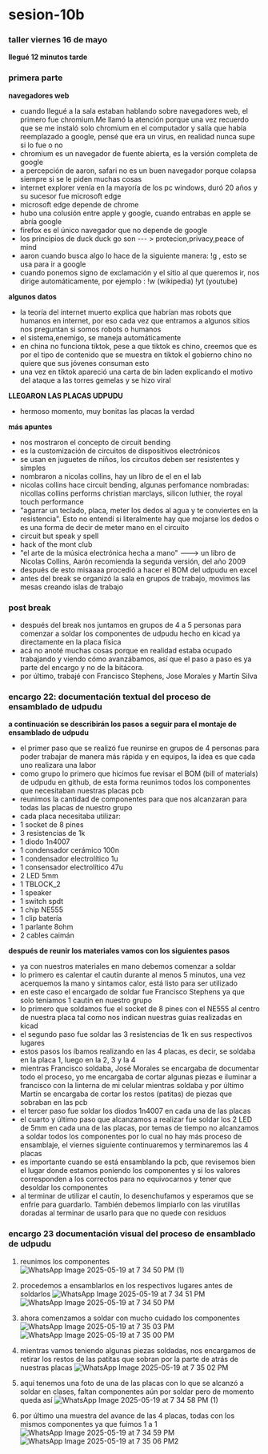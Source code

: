 # sesion-10b
### taller viernes 16 de mayo

**llegué 12 minutos tarde**

### primera parte

**navegadores web**

- cuando llegué a la sala estaban hablando sobre navegadores web, el primero fue chromium.Me llamó la atención porque una vez recuerdo que se me instaló solo chromium en el computador y salía que había reemplazado a google, pensé que era un virus, en realidad nunca supe si lo fue o no
- chromium es un navegador de fuente abierta, es la versión completa de google
- a percepción de aaron, safari no es un buen navegador porque colapsa siempre si se le piden muchas cosas
- internet explorer venía en la mayoría de los pc windows, duró 20 años y su sucesor fue microsoft edge
- microsoft edge depende de chrome
- hubo una colusión entre apple y google, cuando entrabas en apple se abría google
- firefox es el único navegador que no depende de google
- los principios de duck duck go son --- > protecion,privacy,peace of mind
- aaron cuando busca algo lo hace de la siguiente manera: !g , esto se usa para ir a google
- cuando ponemos signo de exclamación y el sitio al que queremos ir, nos dirige automáticamente, por ejemplo : !w (wikipedia) !yt (youtube)

**algunos datos**
- la teoría del internet muerto explica que habrían mas robots que humanos en internet, por eso cada vez que entramos a algunos sitios nos preguntan si somos robots o humanos
- el sistema,enemigo, se maneja automáticamente
- en china no funciona tiktok, pese a que tiktok es chino, creemos que es por el tipo de contenido que se muestra en tiktok el gobierno chino no quiere que sus jóvenes consuman esto
- una vez en tiktok apareció una carta de bin laden explicando el motivo del ataque a las torres gemelas y se hizo viral

**LLEGARON LAS PLACAS UDPUDU**
- hermoso momento, muy bonitas las placas la verdad

**más apuntes**
- nos mostraron el concepto de circuit bending
- es la customización de circuitos de dispositivos electrónicos
- se usan en juguetes de niños, los circuitos deben ser resistentes y simples
- nombraron a nicolas collins, hay un libro de el en el lab
- nicolas collins hace circuit bending, algunas perfomance nombradas: nicollas collins performs christian marclays, silicon luthier, the royal touch performance
- "agarrar un teclado, placa, meter los dedos al agua y te conviertes en la resistencia". Esto no entendí si literalmente hay que mojarse los dedos o es una forma de decir de meter mano en el circuito
- circuit but speak y spell
- hack of the mont club
- "el arte de la música electrónica hecha a mano" ---> un libro de Nicolas Collins, Aarón recomienda la segunda versión, del año 2009
- después de esto misaaaa procedió a hacer el BOM del udpudu en excel
- antes del break se organizó la sala en grupos de trabajo, movimos las mesas creando islas de trabajo

### post break

- después del break nos juntamos en grupos de 4 a 5 personas para comenzar a soldar los componentes de udpudu hecho en kicad ya directamente en la placa física
- acá no anoté muchas cosas porque en realidad estaba ocupado trabajando y viendo cómo avanzábamos, así que el paso a paso es ya parte del encargo y no de la bitácora.
- por último, trabajé con Francisco Stephens, Jose Morales y Martín Silva

### encargo 22: documentación textual del proceso de ensamblado de udpudu

**a continuación se describirán los pasos a seguir para el montaje de ensamblado de udpudu**

- el primer paso que se realizó fue reunirse en grupos de 4 personas para poder trabajar de manera más rápida y en equipos, la idea es que cada uno realizara una labor
- como grupo lo primero que hicimos fue revisar el BOM (bill of materials) de udpudu en github, de esta forma reunimos todos los componentes que necesitaban nuestras placas pcb
- reunimos la cantidad de componentes para que nos alcanzaran para todas las placas de nuestro grupo
- cada placa necesitaba utilizar: 
- 1 socket de 8 pines
- 3 resistencias de 1k
- 1 diodo 1n4007
- 1 condensador cerámico 100n
- 1 condensador electrolítico 1u
- 1 consensador electrolítico 47u
- 2 LED 5mm
- 1 TBLOCK_2
- 1 speaker
- 1 switch spdt
- 1 chip NE555
- 1 clip batería
- 1 parlante 8ohm
- 2 cables caimán

 **después de reunir los materiales vamos con los siguientes pasos**

- ya con nuestros materiales en mano debemos comenzar a soldar
- lo primero es calentar el cautín durante al menos 5 minutos, una vez acerquemos la mano y sintamos calor, está listo para ser utilizado
- en este caso el encargado de soldar fue Francisco Stephens ya que solo teníamos 1 cautín en nuestro grupo
- lo primero que soldamos fue el socket de 8 pines con el NE555 al centro de nuestra placa tal como nos indican nuestras guias realizadas en kicad
- el segundo paso fue soldar las 3 resistencias de 1k en sus respectivos lugares
- estos pasos los íbamos realizando en las 4 placas, es decir, se soldaba en la placa 1, luego en la 2, 3 y la 4
- mientras Francisco soldaba, José Morales se encargaba de documentar todo el proceso, yo me encargaba de cortar algunas piezas e iluminar a francisco con la linterna de mi celular mientras soldaba y por último Martín se encargaba de cortar los restos (patitas) de piezas que sobraban en las pcb
- el tercer paso fue soldar los diodos 1n4007 en cada una de las placas
- el cuarto y último paso que alcanzamos a realizar fue soldar los 2 LED de 5mm en cada una de las placas, por temas de tiempo no alcanzamos a soldar todos los componentes por lo cual no hay más proceso de ensamblaje, el viernes siguiente continuaremos y terminaremos las 4 placas
- es importante cuando se está ensamblando la pcb, que revisemos bien el lugar donde estamos poniendo los componentes y si los valores corresponden a los correctos para no equivocarnos y tener que desoldar los componentes
- al terminar de utilizar el cautín, lo desenchufamos y esperamos que se enfríe para guardarlo. También debemos limpiarlo con las virutillas doradas al terminar de usarlo para que no quede con residuos

### encargo 23 documentación visual del proceso de ensamblado de udpudu

1. reunimos los componentes
![WhatsApp Image 2025-05-19 at 7 34 50 PM (1)](https://github.com/user-attachments/assets/beb78fc4-3c10-4d8a-86aa-3b9bd6b33719)

2. procedemos a ensamblarlos en los respectivos lugares antes de soldarlos
![WhatsApp Image 2025-05-19 at 7 34 51 PM](https://github.com/user-attachments/assets/0e73b793-adf6-4d6a-a0fa-b625acd60037)
![WhatsApp Image 2025-05-19 at 7 34 50 PM](https://github.com/user-attachments/assets/b6b8960c-ed5d-44a4-a933-6c9e84acfe8d)

3. ahora comenzamos a soldar con mucho cuidado los componentes
![WhatsApp Image 2025-05-19 at 7 35 03 PM](https://github.com/user-attachments/assets/c60c57ea-3bbf-466d-ac0c-12c5333afe8b)
![WhatsApp Image 2025-05-19 at 7 35 00 PM](https://github.com/user-attachments/assets/78455309-5794-4ed4-b34a-345b6ee5d5bc)

4. mientras vamos teniendo algunas piezas soldadas, nos encargamos de retirar los restos de las patitas que sobran por la parte de atrás de nuestras placas
![WhatsApp Image 2025-05-19 at 7 35 02 PM](https://github.com/user-attachments/assets/58663e23-3fcc-468e-9cde-b4195a487a1c)

5. aquí tenemos una foto de una de las placas con lo que se alcanzó a soldar en clases, faltan componentes aún por soldar pero de momento queda así
![WhatsApp Image 2025-05-19 at 7 34 58 PM (1)](https://github.com/user-attachments/assets/43de3ebb-b09c-4dc3-a887-39155766fe70)

6. por último una muestra del avance de las 4 placas, todas con los mismos componentes ya que fuimos 1 a 1
![WhatsApp Image 2025-05-19 at 7 34 59 PM](https://github.com/user-attachments/assets/60a1352c-5c93-465a-a3c4-4258dcb6d651)
![WhatsApp Image 2025-05-19 at 7 35 06 PM2](https://github.com/user-attachments/assets/22681f15-517b-44f1-ad4f-f1aa3f98513f)








